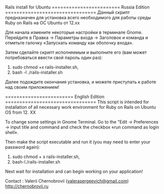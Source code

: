 Rails install for Ubuntu
======================== Russia Edition ================================
Данный скрипт предназначен для установка всего необходимого для работы среды Ruby on Rails на ОС Ubuntu от 12.хх

Для начала измените некоторые настройки в терминале Gnome. 
Перейдите в Правка → Параметры входа → Заголовок и команда и отметьте галочку «Запускать команду как оболочку входа».

Затем сделайте скрипт исполняемым и выполните его (вам может потребоваться ввести свой пароль один раз): 
1. sudo chmod +x rails-installer.sh, 
2. bash -l ./rails-installer.sh

Далее подождите окончания установка, и можете приступать к работе над своим приложением!

======================== English Edition ================================
This script is intended for installation of all necessary work environment for Ruby on Rails on Ubuntu OS from 12. XX

To change some settings in Gnome Terminal.
Go to the "Edit → Preferences → input title and command and check the checkbox «run command as login shell».

Then make the script executable and run it (you may need to enter your password again):
1. sudo chmod + x rails-installer.sh,
2. bash-l./rails-installer.sh

Next wait for installation and can begin working on your application!

Contact : Valerii Chernobrovii (valerasergeevich@gmail.com)
http://chernobrovii.ru